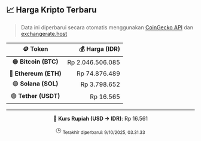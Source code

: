 

<!-- HARGA_KRIPTO -->
## 📈 Harga Kripto Terbaru

> Data ini diperbarui secara otomatis menggunakan [CoinGecko API](https://www.coingecko.com/) dan [exchangerate.host](https://exchangerate.host/)

<div align="center">

| 🪙 Token | 💰 Harga (IDR) |
|:------:|---------------:|
| 🟠 **Bitcoin (BTC)**   | Rp 2.046.506.085 |
| 🔵 **Ethereum (ETH)**  | Rp 74.876.489 |
| 🟣 **Solana (SOL)**    | Rp 3.798.652 |
| 🟢 **Tether (USDT)**   | Rp 16.565 |

---

💱 **Kurs Rupiah (USD → IDR)**: Rp 16.561

🕒 <sub>Terakhir diperbarui: 9/10/2025, 03.31.33</sub>

</div>
<!-- /HARGA_KRIPTO -->